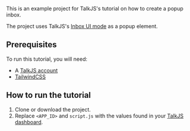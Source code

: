 This is an example project for TalkJS's tutorial on how to create a popup inbox.

The project uses TalkJS's [Inbox UI mode](https://talkjs.com/docs/Features/Chat_UI_Modes/The_Inbox/) as a popup element.

## Prerequisites

To run this tutorial, you will need:

- A [TalkJS account](https://talkjs.com/dashboard/login)
- [TailwindCSS](https://tailwindcss.com/)

## How to run the tutorial

1. Clone or download the project.
2. Replace `<APP_ID>` and `script.js` with the values found in your [TalkJS dashboard](https://talkjs.com/dashboard/login).